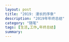 ```yaml
---
layout: post
title: "2019: 漫长的序章"
description: "2019年年终总结"
category: "随笔"
tags: [生活,工作,年终总结]
summary:
---
```


